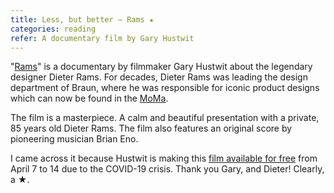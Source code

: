 ```yaml
---
title: Less, but better – Rams ★
categories: reading
refer: A documentary film by Gary Hustwit
---
```

"[Rams](https://hustwit.vhx.tv/products/rams)" is a documentary by filmmaker Gary Hustwit about the legendary designer Dieter Rams. For decades, Dieter Rams was leading the design department of Braun, where he was responsible for iconic product designs which can now be found in the [MoMa](https://www.moma.org/artists/8451). 

The film is a masterpiece. A calm and beautiful presentation with a private, 85 years old Dieter Rams. The film also features an original score by pioneering musician Brian Eno.

I came across it because Hustwit is making this [film available for free](https://www.ohyouprettythings.com/free) from April 7 to 14 due to the COVID-19 crisis. Thank you Gary, and Dieter! Clearly, a ★.


